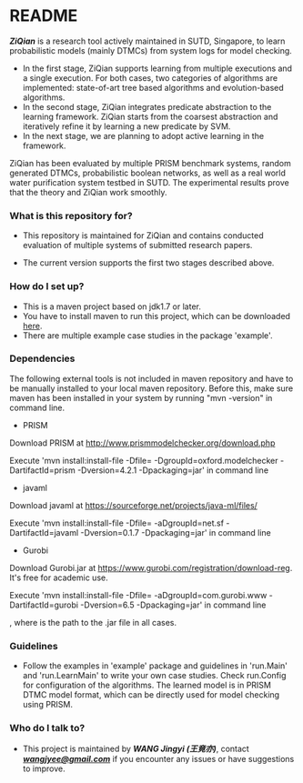 # README #

***ZiQian*** is a research tool actively maintained in SUTD, Singapore, to learn probabilistic models (mainly DTMCs) from system logs for model checking. 

* In the first stage, ZiQian supports learning from multiple executions and a single execution. For both cases, two categories of algorithms are implemented: state-of-art tree based algorithms and evolution-based algorithms.
* In the second stage, ZiQian integrates predicate abstraction to the learning framework. ZiQian starts from the coarsest abstraction and iteratively refine it by learning a new predicate by SVM.
* In the next stage, we are planning to adopt active learning in the framework.

ZiQian has been evaluated by multiple PRISM benchmark systems, random generated DTMCs, probabilistic boolean networks, as well as a real world water purification system testbed in SUTD. The experimental results prove that the theory and ZiQian work smoothly.     

### What is this repository for? ###

* This repository is maintained for ZiQian and contains conducted evaluation of multiple systems of submitted research papers. 


* The current version supports the first two stages described above.

### How do I set up? ###

* This is a maven project based on jdk1.7 or later.
* You have to install maven to run this project, which can be downloaded [here](http://maven.apache.org/).
* There are multiple example case studies in the package 'example'.

### Dependencies ###
The following external tools is not included in maven repository and have to be manually installed to your local maven repository. Before this, make sure maven has been installed in your system by running "mvn -version" in command line.


* PRISM

Download PRISM at http://www.prismmodelchecker.org/download.php

Execute 'mvn install:install-file -Dfile=<path-to-file> -DgroupId=oxford.modelchecker 
    -DartifactId=prism -Dversion=4.2.1 -Dpackaging=jar' in command line



* javaml

Download javaml at https://sourceforge.net/projects/java-ml/files/


Execute 'mvn install:install-file -Dfile=<path-to-file> -aDgroupId=net.sf 
    -DartifactId=javaml -Dversion=0.1.7 -Dpackaging=jar' in command line


* Gurobi

Download Gurobi.jar at https://www.gurobi.com/registration/download-reg. It's free for academic use.

Execute 'mvn install:install-file -Dfile=<path-to-file> -aDgroupId=com.gurobi.www 
    -DartifactId=gurobi -Dversion=6.5 -Dpackaging=jar' in command line


, where <path-to-file> is the path to the .jar file in all cases.



### Guidelines ###
* Follow the examples in 'example' package and guidelines in 'run.Main' and 'run.LearnMain' to write your own case studies. Check run.Config for configuration of the algorithms. The learned model is in PRISM DTMC model format, which can be directly used for model checking using PRISM.

### Who do I talk to? ###

* This project is maintained by ***WANG Jingyi (王竟亦)***, contact ***wangjyee@gmail.com*** if you encounter any issues or have suggestions to improve.